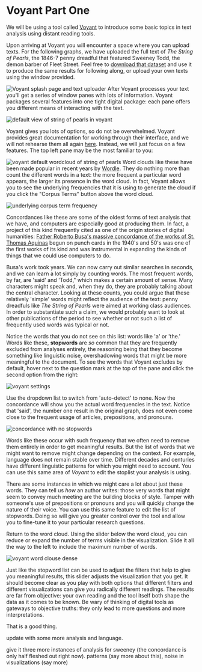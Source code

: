 # Voyant Part One

We will be using a tool called [Voyant](http://voyant-tools.org/) to introduce some basic topics in text analysis using distant reading tools. 

Upon arriving at Voyant you will encounter a space where you can upload texts. For the following graphs, we have uploaded the full text of *The String of Pearls*, the 1846-7 penny dreadful that featured Sweeney Todd, the demon barber of Fleet Street. Feel free to [download that dataset](/assets/the_string_of_pearls_full.txt) and use it to produce the same results for following along, or upload your own texts using the window provided.

![Voyant splash page and text uploader](/assets/voyant_splash_page.png)
After Voyant processes your text you'll get a series of window panes with lots of information. Voyant packages several features into one tight digital package: each pane offers you different means of interacting with the text.

![default view of string of pearls in voyant](/assets/voyant_overview.png)

Voyant gives you lots of options, so do not be overwhelmed. Voyant provides great documentation for working through their interface, and we will not rehearse them all again [here](http://docs.voyant-tools.org/start/). Instead, we will just focus on a few features. The top left pane may be the most familiar to you:

![voyant default wordcloud of string of pearls](/assets/voyant_word_cloud_default.png)
Word clouds like these have been made popular in recent years by [Wordle](http://www.wordle.net/). They do nothing more than count the different words in a text: the more frequent a particular word appears, the larger its presence in the word cloud. In fact, Voyant allows you to see the underlying frequencies that it is using to generate the cloud if you click the "Corpus Terms" button above the word cloud. 

![underlying corpus term frequency](/assets/voyant_term_frequencies.png)

Concordances like these are some of the oldest forms of text analysis that we have, and computers are especially good at producing them. In fact, a project of this kind frequently cited as one of the origin stories of digital humanities: [Father Roberto Busa's massive concordance of the works of St. Thomas Aquinas](http://www.historyofinformation.com/expanded.php?id=2321) begun on punch cards in the 1940's and 50's was one of the first works of its kind and was instrumental in expanding the kinds of things that we could use computers to do. 

Busa's work took years. We can now carry out similar searches in seconds, and we can learn a lot simply by counting words. The most frequent words, by far, are 'said' and 'Todd," which makes a certain amount of sense. Many characters might speak and, when they do, they are probably talking about the central character. Looking at these counts, you could argue that these relatively 'simple' words might reflect the audience of the text: penny dreadfuls like *The String of Pearls* were aimed at working class audiences. In order to substantiate such a claim, we would probably want to look at other publications of the period to see whether or not such a list of frequently used words was typical or not. 

Notice the words that you do not see on this list: words like 'a' or 'the.' Words like these, **stopwords** are *so* common that they are frequently excluded from analyses entirely, the reasoning being that they become something like linguistic noise, overshadowing words that might be more meaningful to the document. To see the words that Voyant excludes by default, hover next to the question mark at the top of the pane and click the second option from the right: 

![voyant settings](/assets/voyant_settings.png)

Use the dropdown list to switch from 'auto-detect' to none. Now the concordance will show you the actual word frequencies in the text. Notice that 'said', the number one result in the original graph, does not even come close to the frequent usage of articles, prepositions, and pronouns.

![concordance with no stopwords](/assets/stopword_free_concordance.png)

Words like these occur with such frequency that we often need to remove them entirely in order to get meaningful results. But the list of words that we might want to remove might change depending on the context. For example, language does not remain stable over time. Different decades and centuries have different linguistic patterns for which you might need to account. You can use this same area of *Voyant* to edit the stoplist your analysis is using.

There are some instances in which we might care a lot about just these words. They can tell us *how* an author writes: those very words that might seem to convey much meeting are the building blocks of style. Tamper with someone's use of prepositions or pronouns and you will quickly change the nature of their voice. You can use this same feature to edit the list of stopwords. Doing so will give you greater control over the tool and allow you to fine-tune it to your particular research questions. 

Return to the word cloud. Using the slider below the word cloud, you can reduce or expand the number of terms visible in the visualization. Slide it all the way to the left to include the maximum number of words. 

![voyant word clouse dense](/assets/voyant_word_cloud_dense.png)

Just like the stopword list can be used to adjust the filters that help to give you meaningful results, this slider adjusts the visualization that you get. It should become clear as you play with both options that different filters and different visualizations can give you radically different readings. The results are far from objective: your own reading and the tool itself both shape the data as it comes to be known. Be wary of thinking of digital tools as gateways to objective truths: they only lead to more questions and more interpretations. 

That is a good thing.

update with some more analysis and language. 

give it three more instances of analysis for sweeney (the concordance is only half fleshed out right now).
patterns (say more about this), noise in visualizations (say more)